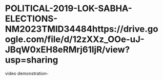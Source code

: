 # POLITICAL-2019-LOK-SABHA-ELECTIONS-NM2023TMID34484https://drive.google.com/file/d/12zXXz_OOe-uJ-JBqW0xEH8eRMrj61IjR/view?usp=sharing
video demonstration-
